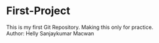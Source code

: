  # First-Project
This is my first Git Repository. Making this only for practice.
<br>
Author: Helly Sanjaykumar Macwan
